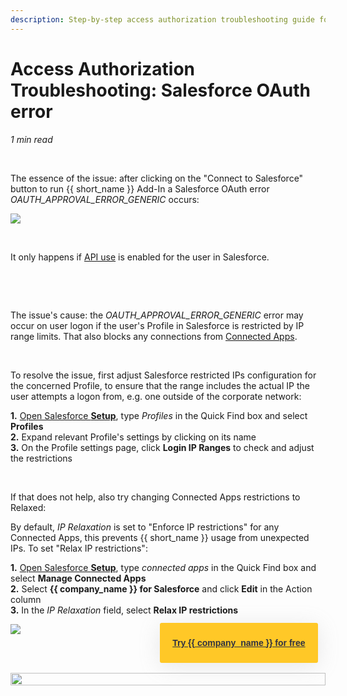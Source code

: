 ```yaml
---
description: Step-by-step access authorization troubleshooting guide for Salesforce OAuth error
---
```

# Access Authorization Troubleshooting: Salesforce OAuth error  
  

*1 min read*  

<!-- ShareThis BEGIN --> 
<div class="addthis_inline_share_toolbox"></div>
<!-- End ShareThis --> 

&nbsp;

The essence of the issue: after clicking on the "Connect to Salesforce" button to run {{ short_name }} Add-In a Salesforce OAuth error *OAUTH_APPROVAL_ERROR_GENERIC* occurs:

<p>
    <img src="../../assets/images/Using-SmartCloud-Connect/How-To-s/Troubleshooting/SF-OAuth-Error.png">
</p>

&nbsp;

It only happens if [API use](https://help.salesforce.com/s/articleView?id=sf.security_api_access_control_about.htm&type=5) is enabled for the user in Salesforce.

&nbsp;

&nbsp;

The issue's cause: the *OAUTH_APPROVAL_ERROR_GENERIC* error may occur on user logon if the user's Profile in Salesforce is restricted by IP range limits. That also blocks any connections from [Connected Apps](https://help.salesforce.com/s/articleView?id=sf.connected_app_overview.htm&type=5).

&nbsp;

To resolve the issue, first adjust Salesforce restricted IPs configuration for the concerned Profile, to ensure that the range includes the actual IP the user attempts a logon from, e.g. one outside of the corporate network:  

**1\.** [Open Salesforce **Setup**](https://help.salesforce.com/s/articleView?id=sf.basics_nav_setup.htm&type=5), type *Profiles* in the Quick Find box and select **Profiles**  
**2\.** Expand relevant Profile's settings by clicking on its name  
**3\.** On the Profile settings page, click **Login IP Ranges** to check and adjust the restrictions  

&nbsp;

If that does not help, also try changing Connected Apps restrictions to Relaxed:

By default, *IP Relaxation* is set to "Enforce IP restrictions" for any Connected Apps, this prevents {{ short_name }} usage from unexpected IPs. To set "Relax IP restrictions":

**1\.** [Open Salesforce **Setup**](https://help.salesforce.com/s/articleView?id=sf.basics_nav_setup.htm&type=5), type *connected apps* in the Quick Find box and select **Manage Connected Apps**  
**2\.** Select **{{ company_name }} for Salesforce** and click **Edit** in the Action column  
**3\.**  In the *IP Relaxation* field, select **Relax IP restrictions**  

<p>
    <img src="../../assets/images/Using-SmartCloud-Connect/How-To-s/Troubleshooting/Relax-IP.png">
</p>

&#160;
 &#160;


<style>
  .banners {
    text-align: center;
    display: flex;
    flex-direction: column;
    align-items: center;
  }

  .banners a.button {
      background-color: #FFC827;
      color: #2F3341;
      box-shadow: 0 5px 35px rgba(146, 146, 146, 0.2);
      padding: 20px;
      font-family: Graphic, arial;
      font-weight: 600;
      line-height: 24px;
      margin-top: -100px;
      border-radius: 3px;
      cursor: pointer;
      transition: .1s;
  }

  .banners a.button:hover {
    transform: scale(1.05);
  }

  .banners a.button a:hover,
  .banners a.button a:visited {
      color: #2F3341;
  }

  .banner-3 a.button {
    margin-left: 45%;
  }
</style>

<br>
<div class="banners banner-3">
  <img src="../../assets/images/banners/banner-3.svg" style="width: 100%; height: 100%;">
  <a class="button" href="https://revenuegrid.com/sign-up/?utm_source=kb_rg&utm_medium=referral&utm_campaign=eac&utm_content=banner" target="_blank">Try {{ company_name }} for free</a>
</div>